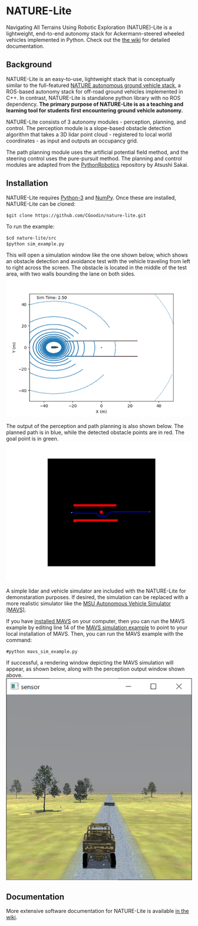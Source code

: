 # NATURE-Lite
Navigating All Terrains Using Robotic Exploration (NATURE)-Lite is a lightweight, end-to-end autonomy stack for Ackermann-steered wheeled vehicles implemented in Python. Check out the [the wiki](https://github.com/CGoodin/nature-lite/wiki/NATURE%E2%80%90Lite) for detailed documentation.

## Background
NATURE-Lite is an easy-to-use, lightweight stack that is conceptually similar to the full-featured [NATURE autonomous ground vehicle stack](https://github.com/CGoodin/nature-stack), a ROS-based autonomy stack for off-road ground vehicles implemented in C++. In contrast, NATURE-Lite is standalone python library with no ROS dependency. **The primary purpose of NATURE-Lite is as a teaching and learning tool for students first encountering ground vehicle autonomy.**

NATURE-Lite consists of 3 autonomy modules - perception, planning, and control. The perception module is a slope-based obstacle detection algorithm that takes a 3D lidar point cloud - registered to local world coordinates - as input and outputs an occupancy grid. 

The path planning module uses the artificial potential field method, and the steering control uses the pure-pursuit method. The planning and control modules are adapted from the [PythonRobotics](https://github.com/AtsushiSakai/PythonRobotics) repository by Atsushi Sakai. 

## Installation
NATURE-Lite requires [Python-3](https://www.python.org/downloads/) and [NumPy](https://numpy.org/install/). Once these are installed, NATURE-Lite can be cloned:
```console
$git clone https://github.com/CGoodin/nature-lite.git
```

To run the example:
```console
$cd nature-lite/src
$python sim_example.py
```

This will open a simulation window like the one shown below, which shows an obstacle detection and avoidance test with the vehicle traveling from left to right across the screen. The obstacle is located in the middle of the test area, with two walls bounding the lane on both sides. 
![Simulation](images/Simulation.png)

The output of the perception and path planning is also shown below. The planned path is in blue, while the detected obstacle points are in red. The goal point is in green. 
![Perception](images/Perception.png)

A simple lidar and vehicle simulator are included with the NATURE-Lite for demonstaration purposes. If desired, the simulation can be replaced with a more realistic simulator like the [MSU Autonomous Vehicle Simulator (MAVS)](https://www.cavs.msstate.edu/capabilities/mavs.php).

If you have [installed MAVS](https://mavs-documentation.readthedocs.io/en/latest/MavsBuildInstructions/) on your computer, then you can run the MAVS example by editing line 14 of the [MAVS simulation example](https://github.com/CGoodin/nature-lite/blob/main/src/mavs_sim_example.py) to point to your local installation of MAVS. Then, you can run the MAVS example with the command:
```console
#python mavs_sim_example.py
```

If successful, a rendering window depicting the MAVS simulation will appear, as shown below, along with the perception output window shown above.
![MAVS](images/mavs.png)

## Documentation
More extensive software documentation for NATURE-Lite is available [in the wiki](https://github.com/CGoodin/nature-lite/wiki/NATURE%E2%80%90Lite).